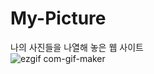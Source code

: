 # My-Picture
나의 사진들을 나열해 놓은 웹 사이트 <br>
![ezgif com-gif-maker](https://user-images.githubusercontent.com/59524278/184083112-7ede49aa-11d6-4880-931d-95aaf3b8aa9e.gif)
